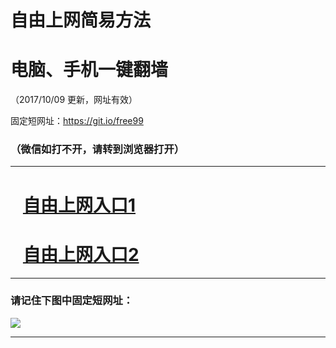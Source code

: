 ﻿# 自由上网简易方法

# 电脑、手机一键翻墙

（2017/10/09 更新，网址有效）

固定短网址：https://git.io/free99

### （微信如打不开，请转到浏览器打开）


***





# &nbsp;&nbsp; <a href="http://ft218814977.fwq-tz-1001.info/fwqtz01.html?t=100900130046 " target="_blank">自由上网入口1</a>
# &nbsp;&nbsp; <a href="http://ft2901218717.fwq-tz-1002.info/fwqtz02.html?t=100900110045 " target="_blank">自由上网入口2</a>
***

### 请记住下图中固定短网址：

<img src="https://s3-us-west-2.amazonaws.com/fwq-1001/yjfq-20170905okok.png" /> 


***

